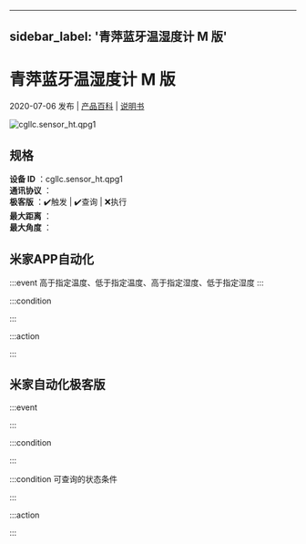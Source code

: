  ---
sidebar_label: '青萍蓝牙温湿度计 M 版'
---
# 青萍蓝牙温湿度计 M 版

2020-07-06 发布 | [产品百科](https://home.mi.com/webapp/content/baike/product/index.html?model=cgllc.sensor_ht.qpg1/) | [说明书](https://home.mi.com/views/introduction.html?model=cgllc.sensor_ht.qpg1&region=cn)

![cgllc.sensor_ht.qpg1](https://cdn.cnbj1.fds.api.mi-img.com/iotweb-user-center/developer_1679047725936C37EDWbQ.png?GalaxyAccessKeyId=AKVGLQWBOVIRQ3XLEW&Expires=9223372036854775807&Signature=qh+OdRmDQKCY2a4irERwuZ8j4Jo=)

## 规格  
> 
**设备 ID** ：cgllc.sensor_ht.qpg1  
**通讯协议** ：  
**极客版**  ：✔️触发 | ✔️查询 | ❌执行  
**最大距离** ：  
**最大角度** ：  

## 米家APP自动化  

:::event
高于指定温度、低于指定温度、高于指定湿度、低于指定湿度
:::

:::condition

:::

:::action

:::

## 米家自动化极客版  

:::event

:::

:::condition

:::

:::condition 可查询的状态条件

:::

:::action

:::

        
